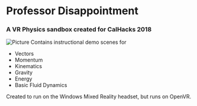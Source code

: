 # Professor Disappointment
### A VR Physics sandbox created for CalHacks 2018
![Picture](https://user-images.githubusercontent.com/24500086/107466324-9f3e9d00-6b18-11eb-8511-53910e1495b4.png)
Contains instructional demo scenes for
* Vectors
* Momentum
* Kinematics
* Gravity
* Energy
* Basic Fluid Dynamics

Created to run on the Windows Mixed Reality headset, but runs on OpenVR.
